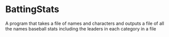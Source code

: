 # BattingStats
A program that takes a file of names and characters and outputs a file of all the names baseball stats including the leaders in each category in a file
